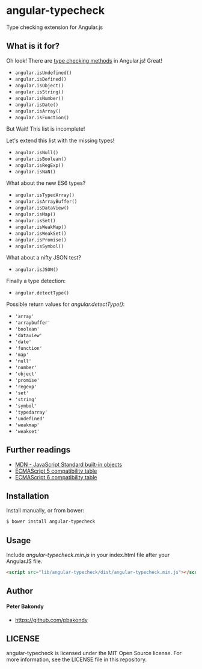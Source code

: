 angular-typecheck
==========

Type checking extension for Angular.js

## What is it for?

Oh look! There are [type checking methods](https://docs.angularjs.org/api/ng/function) in Angular.js! Great!

- `angular.isUndefined()`
- `angular.isDefined()`
- `angular.isObject()`
- `angular.isString()`
- `angular.isNumber()`
- `angular.isDate()`
- `angular.isArray()`
- `angular.isFunction()`

But Wait! This list is incomplete!

Let's extend this list with the missing types!

- `angular.isNull()`
- `angular.isBoolean()`
- `angular.isRegExp()`
- `angular.isNaN()`

What about the new ES6 types?

- `angular.isTypedArray()`
- `angular.isArrayBuffer()`
- `angular.isDataView()`
- `angular.isMap()`
- `angular.isSet()`
- `angular.isWeakMap()`
- `angular.isWeakSet()`
- `angular.isPromise()`
- `angular.isSymbol()`

What about a nifty JSON test?

- `angular.isJSON()`

Finally a type detection:

- `angular.detectType()`

Possible return values for *angular.detectType()*:

- `'array'`
- `'arraybuffer'`
- `'boolean'`
- `'dataview'`
- `'date'`
- `'function'`
- `'map'`
- `'null'`
- `'number'`
- `'object'`
- `'promise'`
- `'regexp'`
- `'set'`
- `'string'`
- `'symbol'`
- `'typedarray'`
- `'undefined'`
- `'weakmap'`
- `'weakset'`


## Further readings

- [MDN - JavaScript Standard built-in objects](https://developer.mozilla.org/en-US/docs/Web/JavaScript/Reference/Global_Objects)
- [ECMAScript 5 compatibility table](https://kangax.github.io/compat-table/es5/)
- [ECMAScript 6 compatibility table](https://kangax.github.io/compat-table/es6/)


## Installation

Install manually, or from bower:

```bash
$ bower install angular-typecheck
```

## Usage

Include *angular-typecheck.min.js* in your index.html file after your AngularJS file.

```html
<script src="lib/angular-typecheck/dist/angular-typecheck.min.js"></script>
```

## Author

#### Peter Bakondy

- https://github.com/pbakondy


## LICENSE

angular-typecheck is licensed under the MIT Open Source license. For more information, see the LICENSE file in this repository.
